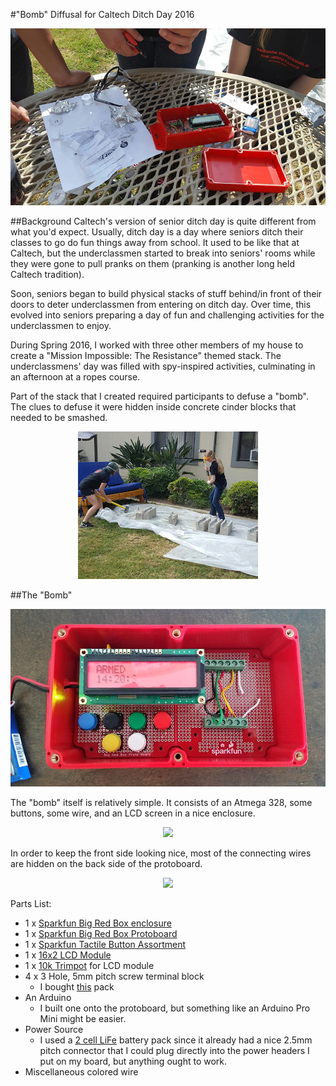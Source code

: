 #"Bomb" Diffusal for Caltech Ditch Day 2016

<p align="center"><img src="./img/ditch_day_use.jpg" /></p>

##Background
Caltech's version of senior ditch day is quite different from what you'd expect. Usually, ditch day is a day where seniors ditch their classes to go do fun things away from school. It used to be like that at Caltech, but the underclassmen started to break into seniors' rooms while they were gone to pull pranks on them (pranking is another long held Caltech tradition).

Soon, seniors began to build physical stacks of stuff behind/in front of their doors to deter underclassmen from entering on ditch day. Over time, this evolved into seniors preparing a day of fun and challenging activities for the underclassmen to enjoy.

During Spring 2016, I worked with three other members of my house to create a "Mission Impossible: The Resistance" themed stack. The underclassmens' day was filled with spy-inspired activities, culminating in an afternoon at a ropes course.

Part of the stack that I created required participants to defuse a "bomb". The clues to defuse it were hidden inside concrete cinder blocks that needed to be smashed.

<p align="center"><img src="./img/smash.jpg" /></p>

##The "Bomb"

<p align="center"><img src="./img/front.jpg" /></p>

The "bomb" itself is relatively simple. It consists of an Atmega 328, some buttons, some wire, and an LCD screen in a nice enclosure.

<p align="center"><img src="./img/arduino.jpg" /></p>

In order to keep the front side looking nice, most of the connecting wires are hidden on the back side of the protoboard.

<p align="center"><img src="./img/back_side.jpg" /></p>



Parts List:

* 1 x [Sparkfun Big Red Box enclosure](https://www.sparkfun.com/products/11366)
* 1 x [Sparkfun Big Red Box Protoboard](https://www.sparkfun.com/products/13317)
* 1 x [Sparkfun Tactile Button Assortment](https://www.sparkfun.com/products/10302)
* 1 x [16x2 LCD Module](https://www.amazon.com/gp/product/B004MGPALC/ref=oh_aui_detailpage_o09_s00?ie=UTF8&psc=1)
* 1 x [10k Trimpot](https://www.sparkfun.com/products/9806) for LCD module
* 4 x 3 Hole, 5mm pitch screw terminal block
  * I bought [this](https://www.amazon.com/gp/product/B00EZ3QUAM) pack
* An Arduino
	* I built one onto the protoboard, but something like an Arduino Pro Mini might be easier.
* Power Source
	* I used a [2 cell LiFe](http://www.hobbyking.com/hobbyking/store/__16807__ZIPPY_Flightmax_700mAh_6_6V_5C_LiFePo4_Receiver_Pack_US_Warehouse_.html) battery pack since it already had a nice 2.5mm pitch connector that I could plug directly into the power headers I put on my board, but anything ought to work.
* Miscellaneous colored wire